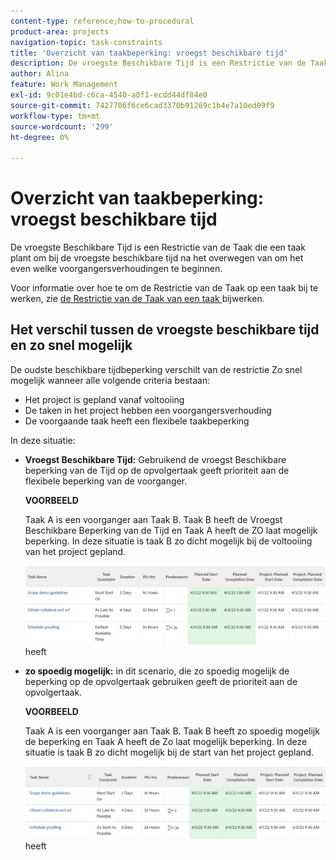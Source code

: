 ```yaml
---
content-type: reference;how-to-procedural
product-area: projects
navigation-topic: task-constraints
title: 'Overzicht van taakbeperking: vroegst beschikbare tijd'
description: De vroegste Beschikbare Tijd is een Restrictie van de Taak die een taak plant om bij de vroegste beschikbare tijd na het overwegen van om het even welke voorgangersverhoudingen te beginnen.
author: Alina
feature: Work Management
exl-id: 9c01e4bd-c6ca-4540-a0f1-ecdd44df84e0
source-git-commit: 7427706f6ce6cad3370b91269c1b4e7a10ed09f9
workflow-type: tm+mt
source-wordcount: '299'
ht-degree: 0%

---
```


# Overzicht van taakbeperking: vroegst beschikbare tijd

De vroegste Beschikbare Tijd is een Restrictie van de Taak die een taak plant om bij de vroegste beschikbare tijd na het overwegen van om het even welke voorgangersverhoudingen te beginnen.

Voor informatie over hoe te om de Restrictie van de Taak op een taak bij te werken, zie [ de Restrictie van de Taak van een taak ](../../../manage-work/tasks/task-constraints/update-task-constraint-of-task.md) bijwerken.

<!--
<p data-mc-conditions="QuicksilverOrClassic.Draft mode">(NOTE: replaced with new article linked above) </p>
-->

<!--
<p data-mc-conditions="QuicksilverOrClassic.Draft mode">To update the Task Constraint to Earliest Available Time:</p>
-->

<!--
   <li value="1" data-mc-conditions="QuicksilverOrClassic.Draft mode">Go to a task whose constraint you want to modify. </li>
   -->

<!--
   <p data-mc-conditions="QuicksilverOrClassic.Draft mode">Click <strong>Edit Task</strong>.</p>
   -->

<!--
   <p data-mc-conditions="QuicksilverOrClassic.Draft mode">Click the <strong>More</strong> icon <img src="assets/qs-more-icon-on-an-object.png"> next to the task name, then click <strong>Edit</strong>.</p>
   -->

<!--
   <p data-mc-conditions="QuicksilverOrClassic.Draft mode">In the <strong>Overview</strong> section, expand the <strong>Task Constraint</strong> drop-down menu.</p>
   -->

<!--
   <p data-mc-conditions="QuicksilverOrClassic.Draft mode">Select <strong>Earliest Available Time</strong>.</p>
   -->

<!--
   <li value="5" data-mc-conditions="QuicksilverOrClassic.Draft mode">Click <strong>Save Changes</strong>.</li>
   -->

## Het verschil tussen de vroegste beschikbare tijd en zo snel mogelijk

<!--
<p data-mc-conditions="QuicksilverOrClassic.Draft mode">(NOTE: [! This section is duplicated in "Earliest Available Time"])</p>
-->

De oudste beschikbare tijdbeperking verschilt van de restrictie Zo snel mogelijk wanneer alle volgende criteria bestaan:

* Het project is gepland vanaf voltooiing
* De taken in het project hebben een voorgangersverhouding
* De voorgaande taak heeft een flexibele taakbeperking

In deze situatie:

* **Vroegst Beschikbare Tijd:** Gebruikend de vroegst Beschikbare beperking van de Tijd op de opvolgertaak geeft prioriteit aan de flexibele beperking van de voorganger.

  **VOORBEELD**

  Taak A is een voorganger aan Taak B. Taak B heeft de Vroegst Beschikbare Beperking van de Tijd en Taak A heeft de ZO laat mogelijk beperking. In deze situatie is taak B zo dicht mogelijk bij de voltooiing van het project gepland.

  ![ vroegst Beschikbare beperking van de Tijd wanneer de taak de data dicht bij de Datum van de Voltooiing van het project ](assets/earliest-available-constraint-dates-closer-to-project-completion-350x137.png) heeft

* **zo spoedig mogelijk:** in dit scenario, die zo spoedig mogelijk de beperking op de opvolgertaak gebruiken geeft de prioriteit aan de opvolgertaak.

  **VOORBEELD**

  Taak A is een voorganger aan Taak B. Taak B heeft zo spoedig mogelijk de beperking en Taak A heeft de Zo laat mogelijk beperking. In deze situatie is taak B zo dicht mogelijk bij de start van het project gepland.

  ![ zo spoedig mogelijk beperking wanneer de taak de data dicht bij de Datum van het Begin van het project ](assets/as-soon-as-possible-dates-closer-to-project-start-350x126.png) heeft
